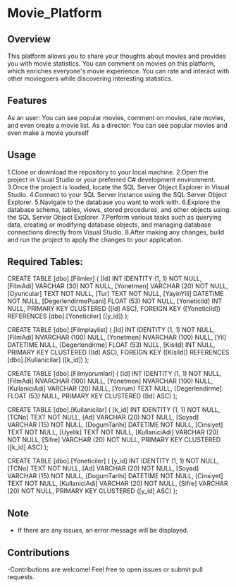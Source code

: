 # Movie_Platform
## Overview
This platform allows you to share your thoughts about movies and provides you with movie statistics.
You can comment on movies on this platform, which enriches everyone's movie experience. 
You can rate and interact with other moviegoers while discovering interesting statistics.
## Features
As an user:
You can see popular movies, comment on movies, rate movies, and even create a movie list.
As a director:
You can see popular movies and even make a movie yourself
## Usage

1.Clone or download the repository to your local machine.
2.Open the project in Visual Studio or your preferred C# development environment.
3.Once the project is loaded, locate the SQL Server Object Explorer in Visual Studio.
4.Connect to your SQL Server instance using the SQL Server Object Explorer.
5.Navigate to the database you want to work with.
6.Explore the database schema, tables, views, stored procedures, and other objects using the SQL Server Object Explorer.
7.Perform various tasks such as querying data, creating or modifying database objects, and managing database connections directly from Visual Studio.
8.After making any changes, build and run the project to apply the changes to your application.

## Required Tables:
CREATE TABLE [dbo].[Filmler] (
    [Id]                 INT          IDENTITY (1, 1) NOT NULL,
    [FilmAdi]            VARCHAR (30) NOT NULL,
    [Yonetmen]           VARCHAR (20) NOT NULL,
    [Oyuncular]          TEXT         NOT NULL,
    [Tur]                TEXT         NOT NULL,
    [YayinYili]          DATETIME     NOT NULL,
    [DegerlendirmePuani] FLOAT (53)   NOT NULL,
    [YoneticiId]         INT          NULL,
    PRIMARY KEY CLUSTERED ([Id] ASC),
    FOREIGN KEY ([YoneticiId]) REFERENCES [dbo].[Yoneticiler] ([y_id])
);

CREATE TABLE [dbo].[Filmplaylist] (
    [Id]            INT            IDENTITY (1, 1) NOT NULL,
    [FilmAdi]       NVARCHAR (100) NULL,
    [Yonetmen]      NVARCHAR (100) NULL,
    [Yil]           DATETIME       NULL,
    [Degerlendirme] FLOAT (53)     NULL,
    [KisiId]        INT            NULL,
    PRIMARY KEY CLUSTERED ([Id] ASC),
    FOREIGN KEY ([KisiId]) REFERENCES [dbo].[Kullanicilar] ([k_id])
);

CREATE TABLE [dbo].[Filmyorumlari] (
    [Id]            INT            IDENTITY (1, 1) NOT NULL,
    [FilmAdi]       NVARCHAR (100) NULL,
    [Yonetmen]      NVARCHAR (100) NULL,
    [KullaniciAdi]  VARCHAR (20)   NULL,
    [Yorum]         TEXT           NULL,
    [Degerlendirme] FLOAT (53)     NULL,
    PRIMARY KEY CLUSTERED ([Id] ASC)
);

CREATE TABLE [dbo].[Kullanicilar] (
    [k_id]         INT          IDENTITY (1, 1) NOT NULL,
    [TCNo]         TEXT         NOT NULL,
    [Ad]           VARCHAR (20) NOT NULL,
    [Soyad]        VARCHAR (15) NOT NULL,
    [DogumTarihi]  DATETIME     NOT NULL,
    [Cinsiyet]     TEXT         NOT NULL,
    [Uyelik]       TEXT         NOT NULL,
    [KullaniciAdi] VARCHAR (20) NOT NULL,
    [Sifre]        VARCHAR (20) NOT NULL,
    PRIMARY KEY CLUSTERED ([k_id] ASC)
);

CREATE TABLE [dbo].[Yoneticiler] (
    [y_id]         INT          IDENTITY (1, 1) NOT NULL,
    [TCNo]         TEXT         NOT NULL,
    [Ad]           VARCHAR (20) NOT NULL,
    [Soyad]        VARCHAR (15) NOT NULL,
    [DogumTarihi]  DATETIME     NOT NULL,
    [Cinsiyet]     TEXT         NOT NULL,
    [KullaniciAdi] VARCHAR (20) NOT NULL,
    [Sifre]        VARCHAR (20) NOT NULL,
    PRIMARY KEY CLUSTERED ([y_id] ASC)
);




## Note

- If there are any issues, an error message will be displayed.

## Contributions

-Contributions are welcome! Feel free to open issues or submit pull requests.
